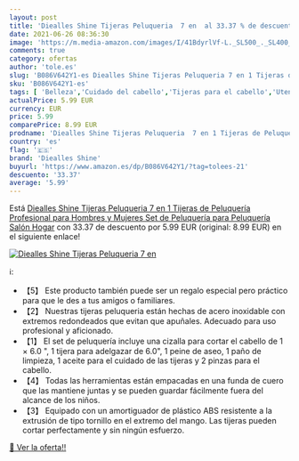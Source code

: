 ```yaml
---
layout: post
title: 'Diealles Shine Tijeras Peluqueria  7 en  al 33.37 % de descuento'
date: 2021-06-26 08:36:30
image: 'https://m.media-amazon.com/images/I/41BdyrlVf-L._SL500_._SL400_.jpg'
comments: true
category: ofertas
author: 'tole.es'
slug: 'B086V642Y1-es Diealles Shine Tijeras Peluqueria 7 en 1 Tijeras de...'
sku: 'B086V642Y1-es'
tags: [ 'Belleza','Cuidado del cabello','Tijeras para el cabello','Utensilios para corte de pelo','diealles shine','tijeras', ]
actualPrice: 5.99 EUR
currency: EUR
price: 5.99
comparePrice: 8.99 EUR
prodname: 'Diealles Shine Tijeras Peluqueria  7 en 1 Tijeras de Peluquería Profesional para Hombres y Mujeres  Set de Peluquería para Peluquería Salón Hogar'
country: 'es'
flag: '🇪🇸'
brand: 'Diealles Shine'
buyurl: 'https://www.amazon.es/dp/B086V642Y1/?tag=tolees-21'
descuento: '33.37'
average: '5.99'
---
```


Está [Diealles Shine Tijeras Peluqueria  7 en 1 Tijeras de Peluquería Profesional para Hombres y Mujeres  Set de Peluquería para Peluquería Salón Hogar](https://www.amazon.es/dp/B086V642Y1/?tag=tolees-21) con 33.37 de descuento por 5.99 EUR (original: 8.99 EUR) en el siguiente enlace!

[![Diealles Shine Tijeras Peluqueria  7 en ](https://m.media-amazon.com/images/I/41BdyrlVf-L._SL500_._SL400_.jpg)](https://www.amazon.es/dp/B086V642Y1/?tag=tolees-21)

ℹ️:

- 【5】 Este producto también puede ser un regalo especial pero práctico para que le des a tus amigos o familiares.
- 【2】 Nuestras tijeras peluqueria están hechas de acero inoxidable con extremos redondeados que evitan que apuñales. Adecuado para uso profesional y aficionado.
- 【1】 El set de peluquería incluye una cizalla para cortar el cabello de 1 × 6.0 ", 1 tijera para adelgazar de 6.0", 1 peine de aseo, 1 paño de limpieza, 1 aceite para el cuidado de las tijeras y 2 pinzas para el cabello.
- 【4】 Todas las herramientas están empacadas en una funda de cuero que las mantiene juntas y se pueden guardar fácilmente fuera del alcance de los niños.
- 【3】 Equipado con un amortiguador de plástico ABS resistente a la extrusión de tipo tornillo en el extremo del mango. Las tijeras pueden cortar perfectamente y sin ningún esfuerzo.

[🛒 Ver la oferta!!](https://www.amazon.es/dp/B086V642Y1/?tag=tolees-21)
